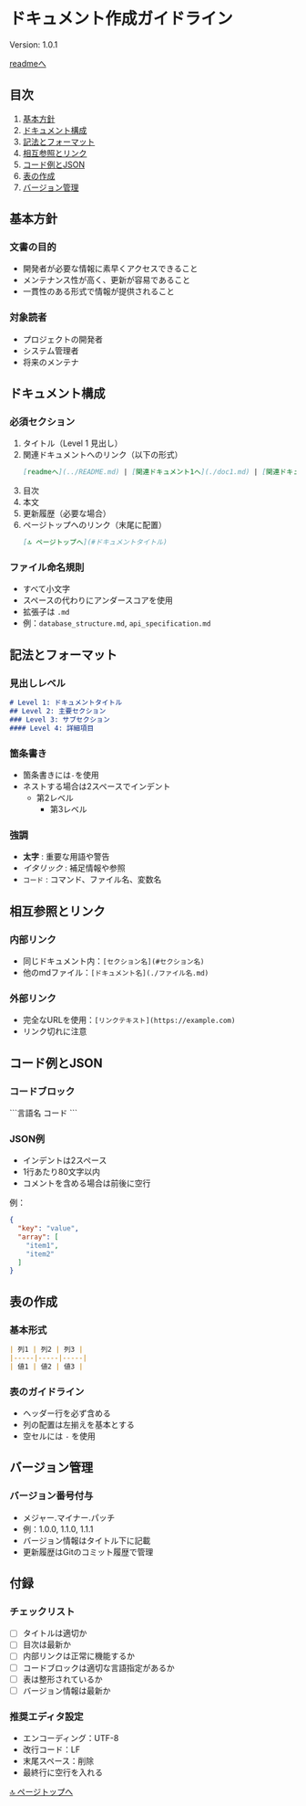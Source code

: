<!--
  - 更新時の注意
    - 指示していない新規ファイルの生成/削除は禁止
    - 指示していない箇所の類推による変更は承認を必ず得る
    - 準拠と指示した場合は、類推を禁止。準拠元を厳密に反映
    - 更新は既存のファイルの更新であり、新規ファイルの生成要求ではない
    - 更新では docs/doc.mdに準拠
    - 更新時には、docs/giet_commit_poilcy.mdに準拠して更新
-->
# ドキュメント作成ガイドライン

Version: 1.0.1

[readmeへ](../README.md)

## 目次
1. [基本方針](#基本方針)
2. [ドキュメント構成](#ドキュメント構成)
3. [記法とフォーマット](#記法とフォーマット)
4. [相互参照とリンク](#相互参照とリンク)
5. [コード例とJSON](#コード例とjson)
6. [表の作成](#表の作成)
7. [バージョン管理](#バージョン管理)

## 基本方針

### 文書の目的
- 開発者が必要な情報に素早くアクセスできること
- メンテナンス性が高く、更新が容易であること
- 一貫性のある形式で情報が提供されること

### 対象読者
- プロジェクトの開発者
- システム管理者
- 将来のメンテナ

## ドキュメント構成

### 必須セクション
1. タイトル（Level 1 見出し）
2. 関連ドキュメントへのリンク（以下の形式）
   ```markdown
   [readmeへ](../README.md) | [関連ドキュメント1へ](./doc1.md) | [関連ドキュメント2へ](./doc2.md)
   ```
3. 目次
4. 本文
5. 更新履歴（必要な場合）
6. ページトップへのリンク（末尾に配置）
   ```markdown
   [🔝 ページトップへ](#ドキュメントタイトル)
   ```

### ファイル命名規則
- すべて小文字
- スペースの代わりにアンダースコアを使用
- 拡張子は `.md`
- 例：`database_structure.md`, `api_specification.md`

## 記法とフォーマット

### 見出しレベル
```markdown
# Level 1: ドキュメントタイトル
## Level 2: 主要セクション
### Level 3: サブセクション
#### Level 4: 詳細項目
```

### 箇条書き
- 箇条書きには`-`を使用
- ネストする場合は2スペースでインデント
  - 第2レベル
    - 第3レベル

### 強調
- **太字** : 重要な用語や警告
- *イタリック* : 補足情報や参照
- `コード` : コマンド、ファイル名、変数名

## 相互参照とリンク

### 内部リンク
- 同じドキュメント内：`[セクション名](#セクション名)`
- 他のmdファイル：`[ドキュメント名](./ファイル名.md)`

### 外部リンク
- 完全なURLを使用：`[リンクテキスト](https://example.com)`
- リンク切れに注意

## コード例とJSON

### コードブロック
\```言語名
コード
\```

### JSON例
- インデントは2スペース
- 1行あたり80文字以内
- コメントを含める場合は前後に空行

例：
```json
{
  "key": "value",
  "array": [
    "item1",
    "item2"
  ]
}
```

## 表の作成

### 基本形式
```markdown
| 列1 | 列2 | 列3 |
|-----|-----|-----|
| 値1 | 値2 | 値3 |
```

### 表のガイドライン
- ヘッダー行を必ず含める
- 列の配置は左揃えを基本とする
- 空セルには `-` を使用

## バージョン管理

### バージョン番号付与
- メジャー.マイナー.パッチ
- 例：1.0.0, 1.1.0, 1.1.1
- バージョン情報はタイトル下に記載
- 更新履歴はGitのコミット履歴で管理

## 付録

### チェックリスト
- [ ] タイトルは適切か
- [ ] 目次は最新か
- [ ] 内部リンクは正常に機能するか
- [ ] コードブロックは適切な言語指定があるか
- [ ] 表は整形されているか
- [ ] バージョン情報は最新か

### 推奨エディタ設定
- エンコーディング：UTF-8
- 改行コード：LF
- 末尾スペース：削除
- 最終行に空行を入れる

[🔝 ページトップへ](#ドキュメント作成ガイドライン) 